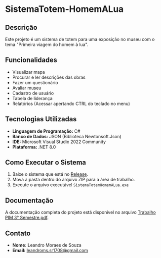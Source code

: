# SistemaTotem-HomemALua

## Descrição
Este projeto é um sistema de totem para uma exposição no museu com o tema "Primeira viagem do homem à lua".

## Funcionalidades
- Visualizar mapa
- Procurar e ler descrições das obras
- Fazer um questionário
- Avaliar museu
- Cadastro de usuário
- Tabela de liderança
- Relatórios (Acessar apertando CTRL do teclado no menu)

## Tecnologias Utilizadas
- **Linguagem de Programação:** C#
- **Banco de Dados:** JSON (Biblioteca Newtonsoft.Json)
- **IDE:** Microsoft Visual Studio 2022 Community
- **Plataforma:** .NET 8.0

## Como Executar o Sistema
1. Baixe o sistema que está no [Release](https://github.com/LeaMoraes/SistemaTotem-HomemALua/releases/tag/1.0.0).
2. Mova a pasta dentro do arquivo ZIP para a área de trabalho.
3. Execute o arquivo executável `SistemaTotemHomemALua.exe`

## Documentação
A documentação completa do projeto está disponível no arquivo [Trabalho PIM 3° Semestre.pdf](https://github.com/LeaMoraes/SistemaTotem-HomemALua/blob/main/Documento%20do%20Projeto/Trabalho%20PIM%203°%20Semestre.pdf).

## Contato
- **Nome:** Leandro Moraes de Souza
- **Email:** leandroms.sr1708@gmail.com
